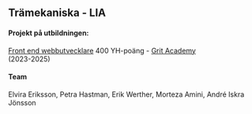 ## Trämekaniska - LIA 

#### Projekt på utbildningen:
[Front end webbutvecklare](https://gritacademy.se/front-end-webbutvecklare/) 400 YH-poäng - [Grit Academy](https://gritacademy.se/)  
(2023-2025)

#### Team
Elvira Eriksson, Petra Hastman, Erik Werther, Morteza Amini, André Iskra Jönsson